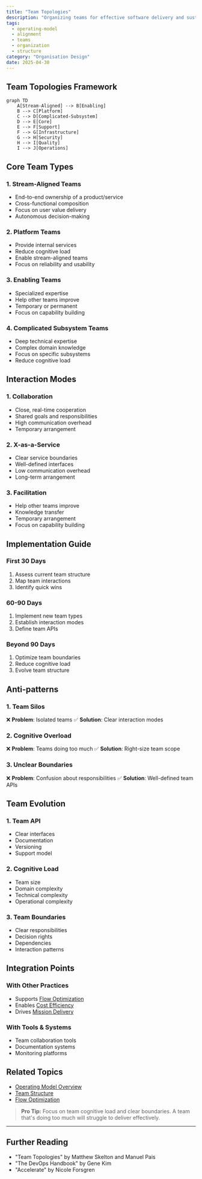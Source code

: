 ```yaml
---
title: "Team Topologies"
description: "Organizing teams for effective software delivery and sustainable development."
tags:
  - operating-model
  - alignment
  - teams
  - organization
  - structure
category: "Organisation Design"
date: 2025-04-30
---
```


## Team Topologies Framework

```mermaid
graph TD
    A[Stream-Aligned] --> B[Enabling]
    B --> C[Platform]
    C --> D[Complicated-Subsystem]
    D --> E[Core]
    E --> F[Support]
    F --> G[Infrastructure]
    G --> H[Security]
    H --> I[Quality]
    I --> J[Operations]
```

## Core Team Types

### 1. Stream-Aligned Teams
- End-to-end ownership of a product/service
- Cross-functional composition
- Focus on user value delivery
- Autonomous decision-making

### 2. Platform Teams
- Provide internal services
- Reduce cognitive load
- Enable stream-aligned teams
- Focus on reliability and usability

### 3. Enabling Teams
- Specialized expertise
- Help other teams improve
- Temporary or permanent
- Focus on capability building

### 4. Complicated Subsystem Teams
- Deep technical expertise
- Complex domain knowledge
- Focus on specific subsystems
- Reduce cognitive load

## Interaction Modes

### 1. Collaboration
- Close, real-time cooperation
- Shared goals and responsibilities
- High communication overhead
- Temporary arrangement

### 2. X-as-a-Service
- Clear service boundaries
- Well-defined interfaces
- Low communication overhead
- Long-term arrangement

### 3. Facilitation
- Help other teams improve
- Knowledge transfer
- Temporary arrangement
- Focus on capability building

## Implementation Guide

### First 30 Days
1. Assess current team structure
2. Map team interactions
3. Identify quick wins

### 60-90 Days
1. Implement new team types
2. Establish interaction modes
3. Define team APIs

### Beyond 90 Days
1. Optimize team boundaries
2. Reduce cognitive load
3. Evolve team structure

## Anti-patterns

### 1. Team Silos
❌ **Problem**: Isolated teams
✅ **Solution**: Clear interaction modes

### 2. Cognitive Overload
❌ **Problem**: Teams doing too much
✅ **Solution**: Right-size team scope

### 3. Unclear Boundaries
❌ **Problem**: Confusion about responsibilities
✅ **Solution**: Well-defined team APIs

## Team Evolution

### 1. Team API
- Clear interfaces
- Documentation
- Versioning
- Support model

### 2. Cognitive Load
- Team size
- Domain complexity
- Technical complexity
- Operational complexity

### 3. Team Boundaries
- Clear responsibilities
- Decision rights
- Dependencies
- Interaction patterns

## Integration Points

### With Other Practices
- Supports [Flow Optimization](optimise-flow)
- Enables [Cost Efficiency](optimise-cost)
- Drives [Mission Delivery](mission-objectives)

### With Tools & Systems
- Team collaboration tools
- Documentation systems
- Monitoring platforms

## Related Topics
- [Operating Model Overview](operating_alignment_model_wiki)
- [Team Structure](decoupling_teams)
- [Flow Optimization](optimise-flow)

> **Pro Tip:** Focus on team cognitive load and clear boundaries. A team that's doing too much will struggle to deliver effectively.

---

## Further Reading
- "Team Topologies" by Matthew Skelton and Manuel Pais
- "The DevOps Handbook" by Gene Kim
- "Accelerate" by Nicole Forsgren 